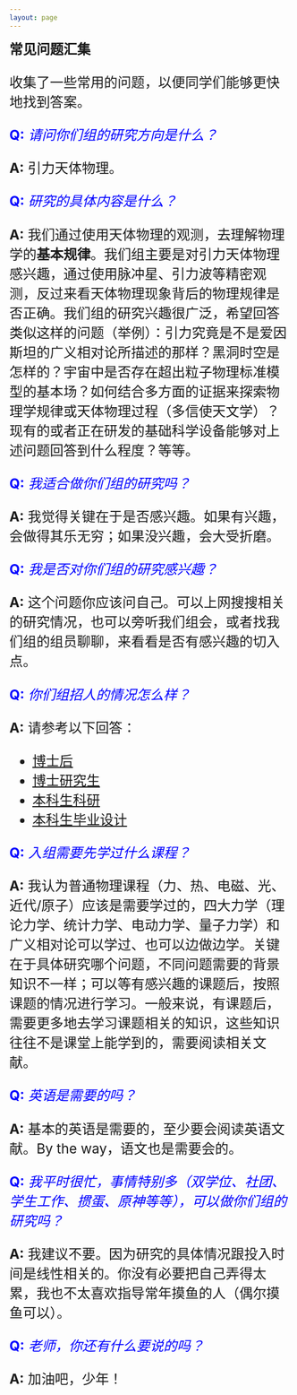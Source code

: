 ```yaml
---
layout: page
---
```


<big><big><big> **常见问题汇集**

收集了一些常用的问题，以便同学们能够更快地找到答案。

<font color="blue"><b>Q:</b> <i>请问你们组的研究方向是什么？</i></font>

**A:** 引力天体物理。

<font color="blue"><b>Q:</b> <i>研究的具体内容是什么？</i></font>

**A:** 我们通过使用天体物理的观测，去理解物理学的**基本规律**。我们组主要是对引力天体物理感兴趣，通过使用脉冲星、引力波等精密观测，反过来看天体物理现象背后的物理规律是否正确。我们组的研究兴趣很广泛，希望回答类似这样的问题（举例）：引力究竟是不是爱因斯坦的广义相对论所描述的那样？黑洞时空是怎样的？宇宙中是否存在超出粒子物理标准模型的基本场？如何结合多方面的证据来探索物理学规律或天体物理过程（多信使天文学）？现有的或者正在研发的基础科学设备能够对上述问题回答到什么程度？等等。

<font color="blue"><b>Q:</b> <i>我适合做你们组的研究吗？</i></font>

**A:** 我觉得关键在于是否感兴趣。如果有兴趣，会做得其乐无穷；如果没兴趣，会大受折磨。

<font color="blue"><b>Q:</b> <i>我是否对你们组的研究感兴趣？</i></font>

**A:** 这个问题你应该问自己。可以上网搜搜相关的研究情况，也可以旁听我们组会，或者找我们组的组员聊聊，来看看是否有感兴趣的切入点。

<font color="blue"><b>Q:</b> <i>你们组招人的情况怎么样？</i></font>

**A:** 请参考以下回答：

- [博士后](/assets/postdoc)
- [博士研究生](/assets/phd)
- [本科生科研](/assets/undergraduate)
- [本科生毕业设计](/assets/bachelor)

<font color="blue"><b>Q:</b> <i>入组需要先学过什么课程？</i></font>

**A:** 我认为普通物理课程（力、热、电磁、光、近代/原子）应该是需要学过的，四大力学（理论力学、统计力学、电动力学、量子力学）和广义相对论可以学过、也可以边做边学。关键在于具体研究哪个问题，不同问题需要的背景知识不一样；可以等有感兴趣的课题后，按照课题的情况进行学习。一般来说，有课题后，需要更多地去学习课题相关的知识，这些知识往往不是课堂上能学到的，需要阅读相关文献。

<font color="blue"><b>Q:</b> <i>英语是需要的吗？</i></font>

**A:** 基本的英语是需要的，至少要会阅读英语文献。By the way，语文也是需要会的。

<font color="blue"><b>Q:</b> <i>我平时很忙，事情特别多（双学位、社团、学生工作、掼蛋、原神等等），可以做你们组的研究吗？</i></font>

**A:** 我建议不要。因为研究的具体情况跟投入时间是线性相关的。你没有必要把自己弄得太累，我也不太喜欢指导常年摸鱼的人（偶尔摸鱼可以）。

<font color="blue"><b>Q:</b> <i>老师，你还有什么要说的吗？</i></font>

**A:** 加油吧，少年！

<!---------------------------------------------------------------->

<script type="text/x-mathjax-config">

  MathJax.Hub.Config({
    tex2jax: {
      inlineMath: [ ['$','$'] ],
      processEscapes: true
    }
  });
</script>

<!---------------------------------------------------------------->

<script type="text/javascript"
  src="https://cdn.mathjax.org/mathjax/latest/MathJax.js?config=TeX-AMS-MML_HTMLorMML">
</script>
